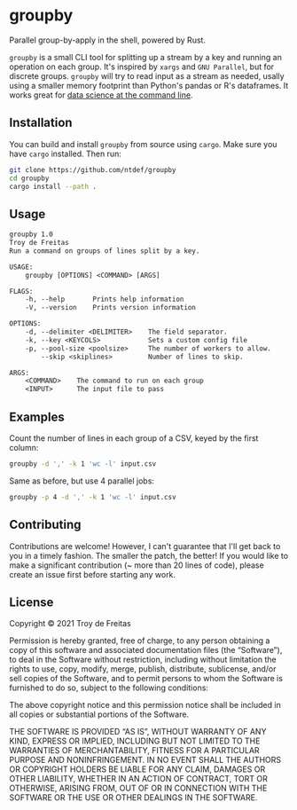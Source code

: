 # groupby

Parallel group-by-apply in the shell, powered by Rust.

`groupby` is a small CLI tool for splitting up a stream by a key and running an operation on each group. It's inspired by `xargs` and `GNU Parallel`, but for discrete groups.
`groupby` will try to read input as a stream as needed, usally using a smaller memory footprint than Python's pandas or R's dataframes. It works great for
[data science at the command line](https://www.datascienceatthecommandline.com/1e/).

## Installation

You can build and install `groupby` from source using `cargo`. Make sure you have `cargo` installed. Then run:

``` sh
git clone https://github.com/ntdef/groupby
cd groupby
cargo install --path .
```


## Usage

``` txt
groupby 1.0
Troy de Freitas
Run a command on groups of lines split by a key.

USAGE:
    groupby [OPTIONS] <COMMAND> [ARGS]

FLAGS:
    -h, --help       Prints help information
    -V, --version    Prints version information

OPTIONS:
    -d, --delimiter <DELIMITER>    The field separator.
    -k, --key <KEYCOLS>            Sets a custom config file
    -p, --pool-size <poolsize>     The number of workers to allow.
        --skip <skiplines>         Number of lines to skip.

ARGS:
    <COMMAND>    The command to run on each group
    <INPUT>      The input file to pass
```


## Examples

Count the number of lines in each group of a CSV, keyed by the first column:

``` sh
groupby -d ',' -k 1 'wc -l' input.csv
```


Same as before, but use 4 parallel jobs:

``` sh
groupby -p 4 -d ',' -k 1 'wc -l' input.csv
```

## Contributing

Contributions are welcome! However, I can't guarantee that I'll get back to you in a timely fashion. The smaller the patch, the better! If you would like to make a significant contribution (~ more than 20 lines of code), please create an issue first before starting any work.

## License

Copyright © 2021 Troy de Freitas

Permission is hereby granted, free of charge, to any person obtaining a copy of this software and associated documentation files (the “Software”), to deal in the Software without restriction, including without limitation the rights to use, copy, modify, merge, publish, distribute, sublicense, and/or sell copies of the Software, and to permit persons to whom the Software is furnished to do so, subject to the following conditions:

The above copyright notice and this permission notice shall be included in all copies or substantial portions of the Software.

THE SOFTWARE IS PROVIDED “AS IS”, WITHOUT WARRANTY OF ANY KIND, EXPRESS OR IMPLIED, INCLUDING BUT NOT LIMITED TO THE WARRANTIES OF MERCHANTABILITY, FITNESS FOR A PARTICULAR PURPOSE AND NONINFRINGEMENT. IN NO EVENT SHALL THE AUTHORS OR COPYRIGHT HOLDERS BE LIABLE FOR ANY CLAIM, DAMAGES OR OTHER LIABILITY, WHETHER IN AN ACTION OF CONTRACT, TORT OR OTHERWISE, ARISING FROM, OUT OF OR IN CONNECTION WITH THE SOFTWARE OR THE USE OR OTHER DEALINGS IN THE SOFTWARE.
